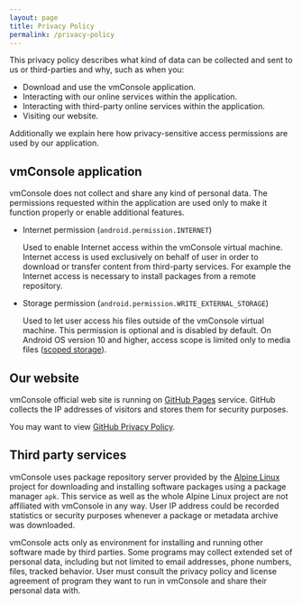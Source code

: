 ```yaml
---
layout: page
title: Privacy Policy
permalink: /privacy-policy
---
```


This privacy policy describes what kind of data can be collected and
sent to us or third-parties and why, such as when you:

- Download and use the vmConsole application.
- Interacting with our online services within the application.
- Interacting with third-party online services within the application.
- Visiting our website.

Additionally we explain here how privacy-sensitive access permissions
are used by our application.

## vmConsole application

vmConsole does not collect and share any kind of personal data. The
permissions requested within the application are used only to make
it function properly or enable additional features.

- Internet permission (`android.permission.INTERNET`)

  Used to enable Internet access within the vmConsole virtual machine.
  Internet access is used exclusively on behalf of user in order to
  download or transfer content from third-party services. For example
  the Internet access is necessary to install packages from a remote
  repository.

- Storage permission (`android.permission.WRITE_EXTERNAL_STORAGE`)

  Used to let user access his files outside of the vmConsole virtual
  machine. This permission is optional and is disabled by default.
  On Android OS version 10 and higher, access scope is limited only
  to media files ([scoped storage](https://source.android.com/devices/storage/scoped)).

## Our website

vmConsole official web site is running on [GitHub Pages](https://pages.github.com/)
service. GitHub collects the IP addresses of visitors and stores
them for security purposes.

You may want to view [GitHub Privacy Policy](https://docs.github.com/en/site-policy/privacy-policies/github-privacy-statement).

## Third party services

vmConsole uses package repository server provided by the [Alpine Linux](https://alpinelinux.org/)
project for downloading and installing software packages using
a package manager `apk`. This service as well as the whole Alpine
Linux project are not affiliated with vmConsole in any way. User
IP address could be recorded statistics or security purposes
whenever a package or metadata archive was downloaded.

vmConsole acts only as environment for installing and running
other software made by third parties. Some programs may collect
extended set of personal data, including but not limited to email
addresses, phone numbers, files, tracked behavior. User must
consult the privacy policy and license agreement of program they
want to run in vmConsole and share their personal data with.
